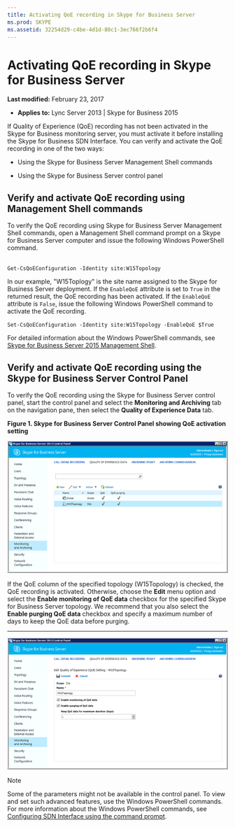 ```yaml
---
title: Activating QoE recording in Skype for Business Server
ms.prod: SKYPE
ms.assetid: 32254d29-c4be-4d1d-80c1-3ec766f2b6f4
---
```



# Activating QoE recording in Skype for Business Server

 **Last modified:** February 23, 2017
  
    
    

 * **Applies to:** Lync Server 2013 | Skype for Business 2015

If Quality of Experience (QoE) recording has not been activated in the Skype for Business monitoring server, you must activate it before installing the Skype for Business SDN Interface. You can verify and activate the QoE recording in one of the two ways: 
  
    
    


- Using the Skype for Business Server Management Shell commands 
    
  
- Using the Skype for Business Server control panel 
    
  

## Verify and activate QoE recording using Management Shell commands

To verify the QoE recording using Skype for Business Server Management Shell commands, open a Management Shell command prompt on a Skype for Business Server computer and issue the following Windows PowerShell command. 
  
    
    

```

Get-CsQoEConfiguration -Identity site:W15Topology
```

In our example, "W15Toplogy" is the site name assigned to the Skype for Business Server deployment. If the  `EnableQoE` attribute is set to `True` in the returned result, the QoE recording has been activated. If the `EnableQoE` attribute is `False`, issue the following Windows PowerShell command to activate the QoE recording. 
  
    
    



```
Set-CsQoEConfiguration -Identity site:W15Topology -EnableQoE $True

```

For detailed information about the Windows PowerShell commands, see  [Skype for Business Server 2015 Management Shell](https://technet.microsoft.com/en-us/library/gg398474.aspx). 
  
    
    

## Verify and activate QoE recording using the Skype for Business Server Control Panel

To verify the QoE recording using the Skype for Business Server control panel, start the control panel and select the **Monitoring and Archiving** tab on the navigation pane, then select the **Quality of Experience Data** tab.
  
    
    

**Figure 1. Skype for Business Server Control Panel showing QoE activation setting**

  
    
    

  
    
    
![Lync Server Control Panel showing QoE setting](../images/lync_sdni_view_qoe_setting_in_control_pannel.PNG)
  
    
    
If the QoE column of the specified topology (W15Topology) is checked, the QoE recording is activated. Otherwise, choose the **Edit** menu option and select the **Enable monitoring of QoE data** checkbox for the specified Skype for Business Server topology. We recommend that you also select the **Enable purging QoE data** checkbox and specify a maximum number of days to keep the QoE data before purging.
  
    
    

****

  
    
    

  
    
    
![Lync Server Control Panel editing QoE setting](../images/lync_sdni_set_qoe_setting_in_control_pannel.PNG)
  
    
    

    
> [!NOTE]
> Some of the parameters might not be available in the control panel. To view and set such advanced features, use the Windows PowerShell commands. For more information about the Windows PowerShell commands, see  [Configuring SDN Interface using the command prompt](configuring-sdn-interface-using-the-command-prompt.md). 
  
    
    


